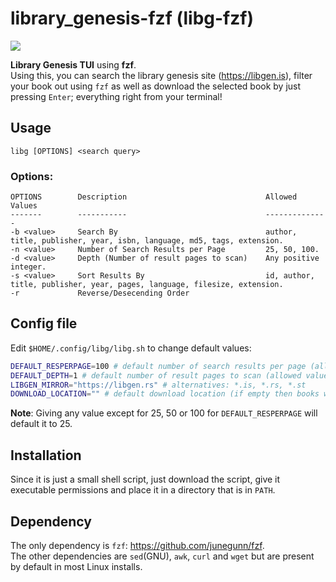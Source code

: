 # library_genesis-fzf (libg-fzf)
![](libg.gif)

**Library Genesis TUI** using **fzf**.  
Using this, you can search the library genesis site (https://libgen.is), filter your book out using `fzf` as well as download the selected book by just pressing `Enter`; everything right from your terminal!

## Usage
`libg [OPTIONS] <search query>`

### Options:
```
OPTIONS        Description                               Allowed Values
-------        -----------                               --------------
-b <value>     Search By                                 author, title, publisher, year, isbn, language, md5, tags, extension.
-n <value>     Number of Search Results per Page         25, 50, 100.
-d <value>     Depth (Number of result pages to scan)    Any positive integer.
-s <value>     Sort Results By                           id, author, title, publisher, year, pages, language, filesize, extension.
-r             Reverse/Desecending Order
```

## Config file
Edit `$HOME/.config/libg/libg.sh` to change default values:

```bash
DEFAULT_RESPERPAGE=100 # default number of search results per page (allowed values: 25, 50, 100)
DEFAULT_DEPTH=1 # default number of result pages to scan (allowed values: any positive integer)
LIBGEN_MIRROR="https://libgen.rs" # alternatives: *.is, *.rs, *.st	
DOWNLOAD_LOCATION="" # default download location (if empty then books will be downloaded to current directory)
```

**Note**: Giving any value except for 25, 50 or 100 for `DEFAULT_RESPERPAGE` will default it to 25.

## Installation
Since it is just a small shell script, just download the script, give it executable permissions and place it in a directory that is in `PATH`.
## Dependency
The only dependency is `fzf`: https://github.com/junegunn/fzf.   
The other dependencies are `sed`(GNU), `awk`, `curl` and `wget` but are present by default in most Linux installs. 
